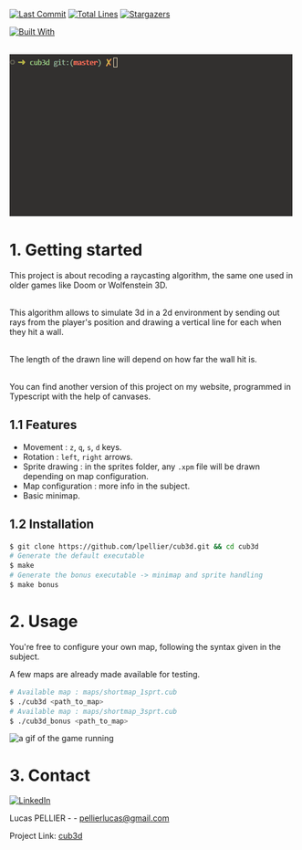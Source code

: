 [![Last Commit][last-commit]][project-url]
[![Total Lines][total-lines]][project-url]
[![Stargazers][stars-shield]][stars-url]

[![Built With][built-with-C++]][project-url]

<br/>

<img class="banner-image" src="./cub3d-map.gif" alt="a gif of the executable launch"/>

# 1. Getting started 
This project is about recoding a raycasting algorithm, the same one used in older games like Doom or Wolfenstein 3D.<br/><br/>

This algorithm allows to simulate 3d in a 2d environment by sending out rays from the player's position and drawing a vertical line for each when they hit a wall.<br/><br/>

The length of the drawn line will depend on how far the wall hit is.<br/><br/>

You can find another version of this project on my website, programmed in Typescript with the help of canvases.

## 1.1 Features
* Movement : `z`, `q`, `s`, `d` keys.
* Rotation : `left`, `right` arrows.
* Sprite drawing : in the sprites folder, any `.xpm` file will be drawn depending on map configuration.
* Map configuration : more info in the subject.
* Basic minimap.

## 1.2 Installation 
```bash
$ git clone https://github.com/lpellier/cub3d.git && cd cub3d
# Generate the default executable
$ make
# Generate the bonus executable -> minimap and sprite handling
$ make bonus 
```

# 2. Usage
You're free to configure your own map, following the syntax given in the subject.

A few maps are already made available for testing.
```bash
# Available map : maps/shortmap_1sprt.cub
$ ./cub3d <path_to_map>
# Available map : maps/shortmap_3sprt.cub
$ ./cub3d_bonus <path_to_map>
```

<img class="usage-image" src="./cub3d-game.gif" alt="a gif of the game running"/>

# 3. Contact
[![LinkedIn][linkedin-shield]][linkedin-url]

Lucas PELLIER - - pellierlucas@gmail.com

Project Link: [cub3d](https://github.com/lpellier/cub3d)

[built-with-C++]: https://img.shields.io/badge/built%20with-C++-green

[project-url]: https://github.com/lpellier/cub3d

[total-lines]: https://img.shields.io/tokei/lines/github/lpellier/cub3d
[last-commit]: https://img.shields.io/github/last-commit/lpellier/cub3d?style=flat

[stars-shield]: https://img.shields.io/github/stars/lpellier/cub3d.svg?style=flat
[stars-url]: https://github.com/lpellier/cub3d/stargazers
[linkedin-shield]: https://img.shields.io/badge/-LinkedIn-black.svg?flat&logo=linkedin&colorB=555
[linkedin-url]: https://linkedin.com/in/linkedin_username
[product-screenshot]: images/screenshot.png
[React.js]: https://img.shields.io/badge/React-20232A?style=for-the-badge&logo=react&logoColor=61DAFB
[React-url]: https://reactjs.org/ 
